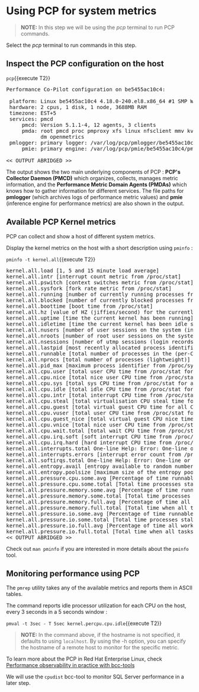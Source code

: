 # Using PCP for system metrics

>**NOTE:** In this step we will be using the *pcp* terminal to run PCP commands. 

Select the *pcp* terminal to run commands in this step.

## Inspect the PCP configuration on the host

`pcp`{{execute T2}}

<pre class="file">
Performance Co-Pilot configuration on be5455ac10c4:

 platform: Linux be5455ac10c4 4.18.0-240.el8.x86_64 #1 SMP Wed Sep 23 05:13:10 EDT 2020 x86_64
 hardware: 2 cpus, 1 disk, 1 node, 3688MB RAM
 timezone: EST+5
 services: pmcd
     pmcd: Version 5.1.1-4, 12 agents, 3 clients
     pmda: root pmcd proc pmproxy xfs linux nfsclient mmv kvm jbd2
           dm openmetrics
 pmlogger: primary logger: /var/log/pcp/pmlogger/be5455ac10c4/20210311.10.13
     pmie: primary engine: /var/log/pcp/pmie/be5455ac10c4/pmie.log

<< OUTPUT ABRIDGED >>
</pre>

The output shows the two main underlying components of PCP : __PCP's Collector Daemon (PMCD)__ which organizes, collects, manages metric information, and the __Performance Metric Domain Agents (PMDAs)__ which knows how to gather information for different services. The file paths for __pmlogger__ (which archives logs of performance metric values) and __pmie__ (inference engine for performance metrics) are also shown in the output.

## Available PCP Kernel metrics ##
PCP can collect and show a host of different system metrics.

Display the kernel metrics on the host with a short description using `pminfo` :

`pminfo -t kernel.all`{{execute T2}}

<pre class="file">
kernel.all.load [1, 5 and 15 minute load average]
kernel.all.intr [interrupt count metric from /proc/stat]
kernel.all.pswitch [context switches metric from /proc/stat]
kernel.all.sysfork [fork rate metric from /proc/stat]
kernel.all.running [number of currently running processes from /proc/stat]
kernel.all.blocked [number of currently blocked processes from /proc/stat]
kernel.all.boottime [boot time from /proc/stat]
kernel.all.hz [value of HZ (jiffies/second) for the currently running kernel]
kernel.all.uptime [time the current kernel has been running]
kernel.all.idletime [time the current kernel has been idle since boot]
kernel.all.nusers [number of user sessions on the system (including root)]
kernel.all.nroots [number of root user sessions on the system (only root)]
kernel.all.nsessions [number of utmp sessions (login records)]
kernel.all.lastpid [most recently allocated process identifier]
kernel.all.runnable [total number of processes in the (per-CPU) run queues]
kernel.all.nprocs [total number of processes (lightweight)]
kernel.all.pid_max [maximum process identifier from /proc/sys/kernel/pid_max]
kernel.all.cpu.user [total user CPU time from /proc/stat for all CPUs, including guest CPU time]
kernel.all.cpu.nice [total nice user CPU time from /proc/stat for all CPUs, including guest time]
kernel.all.cpu.sys [total sys CPU time from /proc/stat for all CPUs]
kernel.all.cpu.idle [total idle CPU time from /proc/stat for all CPUs]
kernel.all.cpu.intr [total interrupt CPU time from /proc/stat for all CPUs]
kernel.all.cpu.steal [total virtualisation CPU steal time for all CPUs]
kernel.all.cpu.guest [total virtual guest CPU time for all CPUs]
kernel.all.cpu.vuser [total user CPU time from /proc/stat for all CPUs, excluding guest CPU time]
kernel.all.cpu.guest_nice [total virtual guest CPU nice time for all CPUs]
kernel.all.cpu.vnice [total nice user CPU time from /proc/stat for all CPUs, excluding guest time]
kernel.all.cpu.wait.total [total wait CPU time from /proc/stat for all CPUs]
kernel.all.cpu.irq.soft [soft interrupt CPU time from /proc/stat for all CPUs]
kernel.all.cpu.irq.hard [hard interrupt CPU time from /proc/stat for all CPUs]
kernel.all.interrupts.total One-line Help: Error: One-line or help text is not available
kernel.all.interrupts.errors [interrupt error count from /proc/interrupts]
kernel.all.softirqs.total One-line Help: Error: One-line or help text is not available
kernel.all.entropy.avail [entropy available to random number generators]
kernel.all.entropy.poolsize [maximum size of the entropy pool]
kernel.all.pressure.cpu.some.avg [Percentage of time runnable processes delayed for CPU resources]
kernel.all.pressure.cpu.some.total [Total time processes stalled for CPU resources]
kernel.all.pressure.memory.some.avg [Percentage of time runnable processes delayed for memory resources]
kernel.all.pressure.memory.some.total [Total time processes stalled for memory resources]
kernel.all.pressure.memory.full.avg [Percentage of time all work is delayed from memory pressure]
kernel.all.pressure.memory.full.total [Total time when all tasks stall on memory resources]
kernel.all.pressure.io.some.avg [Percentage of time runnable processes delayed for IO resources]
kernel.all.pressure.io.some.total [Total time processes stalled for IO resources]
kernel.all.pressure.io.full.avg [Percentage of time all work is delayed from IO pressure]
kernel.all.pressure.io.full.total [Total time when all tasks stall on IO resources]
<< OUTPUT ABRIDGED >>
</pre>

Check out `man pminfo` if you are interested in more details about the `pminfo` tool.

## Monitoring performance using PCP ##

The `pmrep` utility takes any of the available metrics and reports them in ASCII tables.

The command reports idle processor utilization for each CPU on the host, every 3 seconds in a 5 seconds window :

`pmval -t 3sec - T 5sec kernel.percpu.cpu.idle`{{execute T2}}

>**NOTE:** In the command above, if the hostname is not specified, it defaults to using `localhost`. By using the -h option, you can specify the hostname of a remote host to monitor for the specific metric.

To learn more about the PCP in Red Hat Enterprise Linux, check [Performance observability in practice with bcc-tools](https://access.redhat.com/documentation/en-us/red_hat_enterprise_linux/7/html/performance_tuning_guide/ch-performance-co-pilot)

We will use the `cpudist` bcc-tool to monitor SQL Server performance in a later step.
